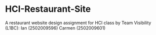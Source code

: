 # HCI-Restaurant-Site

A restaurant website design assignment for HCI class
by Team Visibility (L1BC):
Ian (2502009596)
Carmen (2502009601)
